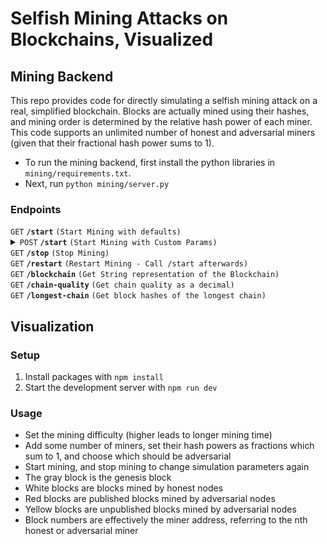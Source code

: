 # Selfish Mining Attacks on Blockchains, Visualized

## Mining Backend

This repo provides code for directly simulating a selfish mining attack on a real, simplified blockchain. Blocks are actually mined using their hashes, and mining order is determined by the relative hash power of each miner. This code supports an unlimited number of honest and adversarial miners (given that their fractional hash power sums to 1).

- To run the mining backend, first install the python libraries in `mining/requirements.txt`.
- Next, run `python mining/server.py`

### Endpoints


<summary><code>GET</code> <code><b>/start</b></code> <code>(Start Mining with defaults)</code></summary>

<details>
 <summary><code>POST</code> <code><b>/start</b></code> <code>(Start Mining with Custom Params)</code></summary>

##### Body (As JSON)

> | name              |  type     | data type      | description                         |
> |-------------------|-----------|----------------|-------------------------------------|
> | `honest_power` |  required | list[int]   | List of honest mining powers        |
> | `adversarial_power` |  required | list[int]   | List of adversarial mining powers        |
> | ^^ Must sum to 1 |
> | `difficulty` |  optional | str   | Difficulty, EX: 0000ffffffffffffffffffffffffffffffffffffffffffffffffffffffffffff        |

###### Example:
```
{"honest_power":[0.2,0.1], "adversarial_power":[0.7], "difficulty":"ffffffffffffffffffffffffffffffffffffffffffffffffffffffffffffffff"}
```

##### Responses

> | http code     | content-type                      | response                                                            |
> |---------------|-----------------------------------|---------------------------------------------------------------------|
> | `200`         | `text/plain;charset=UTF-8`        | `Started!`                                                         |
> | `400`         | `application/json`                | `Hash power does not sum to 1`                            |

</details>

 <summary><code>GET</code> <code><b>/stop</b></code> <code>(Stop Mining)</code></summary>

 <summary><code>GET</code> <code><b>/restart</b></code> <code>(Restart Mining - Call /start afterwards)</code></summary>

 <summary><code>GET</code> <code><b>/blockchain</b></code> <code>(Get String representation of the Blockchain)</code></summary>

 <summary><code>GET</code> <code><b>/chain-quality</b></code> <code>(Get chain quality as a decimal)</code></summary>

 <summary><code>GET</code> <code><b>/longest-chain</b></code> <code>(Get block hashes of the longest chain)</code></summary>

## Visualization

### Setup

1. Install packages with `npm install`
2. Start the development server with `npm run dev`

### Usage

- Set the mining difficulty (higher leads to longer mining time)
- Add some number of miners, set their hash powers as fractions which sum to 1, and choose which should be adversarial
- Start mining, and stop mining to change simulation parameters again
- The gray block is the genesis block
- White blocks are blocks mined by honest nodes
- Red blocks are published blocks mined by adversarial nodes
- Yellow blocks are unpublished blocks mined by adversarial nodes
- Block numbers are effectively the miner address, referring to the nth honest or adversarial miner
